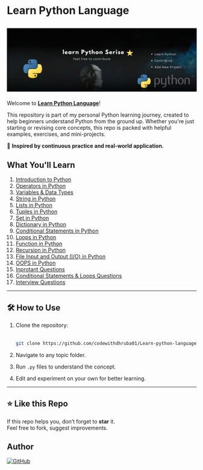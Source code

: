 # Learn Python Language
![Font Page](Images/LearnBG.jpg)
---

Welcome to [**Learn Python Language**](https://github.com/codewithdhruba01/Learn-python-language)!

This repository is part of my personal Python learning journey, created to help beginners understand Python from the ground up. Whether you're just starting or revising core concepts, this repo is packed with helpful examples, exercises, and mini-projects.

🧠 **Inspired by continuous practice and real-world application.**

## What You'll Learn
1. [Introduction to Python](https://github.com/codewithdhruba01/Learn-python-language/tree/master/01_Introduction)
2. [Operators in Python](https://github.com/codewithdhruba01/Learn-python-language/tree/master/02_Operator)
3. [Variables & Data Types](https://github.com/codewithdhruba01/Learn-python-language/tree/master/03_Variable_DataType)
4. [String in Python](https://github.com/codewithdhruba01/Learn-python-language/tree/master/04_String)
5. [Lists in Python](https://github.com/codewithdhruba01/Learn-python-language/tree/master/05_Lists)
6. [Tuples in Python](https://github.com/codewithdhruba01/Learn-python-language/tree/master/06_Tuples)
7. [Set in Python](https://github.com/codewithdhruba01/Learn-python-language/tree/master/07_Sets)
8. [Dictionary in Python](https://github.com/codewithdhruba01/Learn-python-language/tree/master/08_Dictionary)
9. [Conditional Statements in Python](https://github.com/codewithdhruba01/Learn-python-language/tree/master/09_Conditional_Statements)
10. [Loops in Python](https://github.com/codewithdhruba01/Learn-python-language/tree/master/10_Loops)
11. [Function in Python](https://github.com/codewithdhruba01/Learn-python-language/tree/master/11_Functions)
12. [Recursion in Python](https://github.com/codewithdhruba01/Learn-python-language/tree/master/12_Recursion)
13. [File Input and Output (I/O) in Python](https://github.com/codewithdhruba01/Learn-python-language/tree/master/13_File_InputOutput)
14. [OOPS in Python](https://github.com/codewithdhruba01/Learn-python-language/tree/master/14_OOPS)
15. [Inprotant Questions](https://github.com/codewithdhruba01/Learn-python-language/tree/master/Inprotant_Question)
16. [Conditional Statements & Loops Questions](https://github.com/codewithdhruba01/Learn-python-language/tree/master/Questions%20Conditional%20Statements%20%26%20Loops)
17. [Interview Questions](https://github.com/codewithdhruba01/Learn-python-language/tree/master/Interview-Questions)

---

## 🛠 How to Use


1. Clone the repository:

   ```bash

   git clone https://github.com/codewithdhruba01/Learn-python-language.git

   ```

2. Navigate to any topic folder.

3. Run `.py` files to understand the concept.

4. Edit and experiment on your own for better learning.

---
## ⭐ Like this Repo

If this repo helps you, don’t forget to **star** it.  
Feel free to fork, suggest improvements.

## Author

[![GitHub](https://img.shields.io/badge/GitHub_DhrubarajPati-%23121011.svg?logo=github&logoColor=white)](https://github.com/codewithdhruba01)
